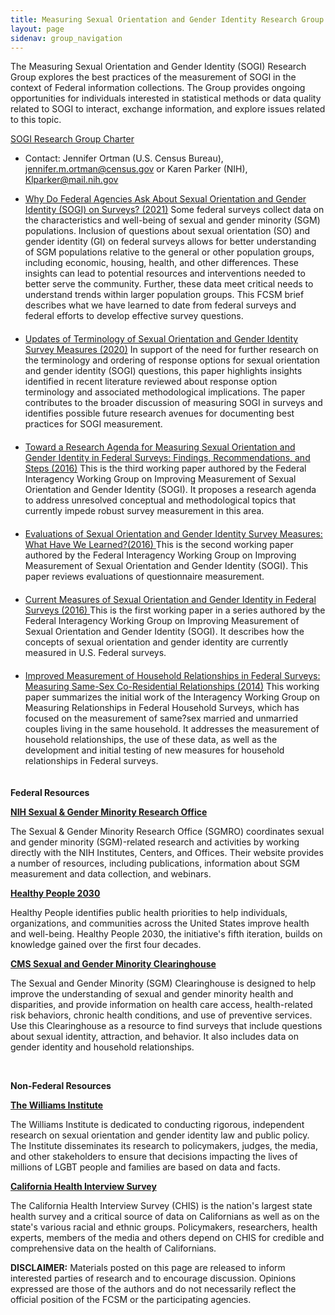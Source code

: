 ```yaml
---
title: Measuring Sexual Orientation and Gender Identity Research Group
layout: page
sidenav: group_navigation
---
```

<p>The Measuring Sexual Orientation and Gender Identity (SOGI) Research Group explores the best practices of the measurement of SOGI in the context of Federal information collections. The Group provides ongoing opportunities for individuals interested in statistical methods or data quality related to SOGI to interact, exchange information, and explore issues related to this topic.</p>
		
<p><a href="../../assets/docs/SOGI_RG_Charter.pdf">SOGI Research Group Charter</a></p>

<ul>
  <li>Contact: Jennifer Ortman (U.S. Census Bureau), <a href="mailto:jennifer.m.ortman@census.gov">jennifer.m.ortman@census.gov</a> or Karen Parker (NIH), <a href="mailto:">Klparker@mail.nih.gov</a></li>
</ul>
<ul>
  <li style="padding-bottom: 20px;" ><a href="../../assets/docs/FCSM 21 01 062221.pdf" target="_blank"> Why Do Federal Agencies Ask About Sexual Orientation and Gender Identity (SOGI) on Surveys? (2021)</a> Some federal surveys collect data on the characteristics and well-being of sexual and gender minority (SGM) populations. Inclusion of questions about sexual orientation (SO) and gender identity (GI) on federal surveys allows for better understanding of SGM populations relative to the general or other population groups, including economic, housing, health, and other differences. These insights can lead to potential resources and interventions needed to better serve the community. Further, these data meet critical needs to understand trends within larger population groups.  This FCSM brief describes what we have learned to date from federal surveys and federal efforts to develop effective survey questions.</li>

  <li style="padding-bottom: 20px;" ><a href="../../assets/docs/FCSM_SOGI_Terminology_FY20_Report_FINAL.pdf" target="_blank">Updates of Terminology of Sexual Orientation and Gender Identity Survey Measures (2020)</a>
      In support of the need for further research on the terminology and ordering of response options for sexual orientation and gender identity (SOGI) questions, this paper highlights insights identified in recent literature reviewed about response option terminology and associated methodological implications. The paper contributes to the broader discussion of measuring SOGI in surveys and identifies possible future research avenues for documenting best practices for SOGI measurement.</li>

  <li style="padding-bottom: 20px;"><a href="../../assets/docs/SOGI_Research_Agenda_Final_Report_20161020.pdf" target="_blank">Toward a Research Agenda for Measuring Sexual Orientation and Gender Identity in Federal Surveys: Findings, Recommendations, and Steps (2016)</a>
  This is the third working paper authored by the Federal Interagency Working Group on Improving Measurement of Sexual Orientation and Gender Identity (SOGI). It proposes a research agenda to address unresolved conceptual and methodological topics that currently impede robust survey measurement in this area.</li>

  <li style="padding-bottom: 20px;"><a href="../../assets/docs/Evaluations_of_SOGI_Questions_20160923.pdf" target="_blank">Evaluations of Sexual Orientation and Gender Identity Survey Measures: What Have We Learned?(2016) </a>
  This is the second working paper authored by the Federal Interagency Working Group on Improving Measurement of Sexual Orientation and Gender Identity (SOGI). This paper reviews evaluations of questionnaire measurement.</li>

  <li style="padding-bottom: 20px;"><a href="../../assets/docs/current_measures_20160812.pdf" target="_blank">Current Measures of Sexual Orientation and Gender Identity in Federal Surveys (2016) </a>
  This is the first working paper in a series authored by the Federal Interagency Working Group on Improving Measurement of Sexual Orientation and Gender Identity (SOGI). It describes how the concepts of sexual orientation and gender identity are currently measured in U.S. Federal surveys.</li>

  <li style="padding-bottom: 20px;"><a href="../../assets/docs/MRFHS_StatisticalPolicyWorkingPaper201408.pdf" target="_blank">Improved Measurement of Household Relationships in Federal Surveys: Measuring Same-Sex Co-Residential Relationships (2014)</a>
This working paper summarizes the initial work of the Interagency Working Group on Measuring Relationships in Federal Household Surveys, which has focused on the measurement of same?sex married and unmarried couples living in the same household. It addresses the measurement of household relationships, the use of these data, as well as the development and initial testing of new measures for household relationships in Federal surveys.</li>
</ul>

<p><strong>Federal&nbsp;Resources</strong></p>

<p><a href="https://gcc02.safelinks.protection.outlook.com/?url=https%3A%2F%2Fdpcpsi.nih.gov%2Fsgmro&amp;data=04%7C01%7C%7C6194f3f1f93d432dc13308d90374e924%7Ced5b36e701ee4ebc867ee03cfa0d4697%7C0%7C0%7C637544622935464721%7CUnknown%7CTWFpbGZsb3d8eyJWIjoiMC4wLjAwMDAiLCJQIjoiV2luMzIiLCJBTiI6Ik1haWwiLCJXVCI6Mn0%3D%7C1000&amp;sdata=Cpw4kotYwUW1urvH9GjjaH%2FBxJBdLYU8PPg35bbTgEQ%3D&amp;reserved=0"><strong>NIH Sexual &amp; Gender Minority Research Office</strong></a>&nbsp;</p>

<p>The Sexual &amp; Gender Minority Research Office (SGMRO) coordinates sexual and gender minority (SGM)-related research and activities by working directly with the NIH Institutes, Centers, and Offices. Their website provides a number of resources, including publications, information about SGM measurement and data collection, and webinars.&nbsp; &nbsp;</p>

<p><a href="https://gcc02.safelinks.protection.outlook.com/?url=https%3A%2F%2Fhealth.gov%2Fhealthypeople&amp;data=04%7C01%7C%7C6194f3f1f93d432dc13308d90374e924%7Ced5b36e701ee4ebc867ee03cfa0d4697%7C0%7C0%7C637544622935464721%7CUnknown%7CTWFpbGZsb3d8eyJWIjoiMC4wLjAwMDAiLCJQIjoiV2luMzIiLCJBTiI6Ik1haWwiLCJXVCI6Mn0%3D%7C1000&amp;sdata=iISeHAXn%2B2EQlTBNxYVBQbuVCHecAdg3vJm%2BFTKVqN0%3D&amp;reserved=0"><strong>Healthy People 2030</strong></a>&nbsp;</p>

<p>Healthy People identifies public health priorities to help individuals, organizations, and communities across the United States improve health and well-being. Healthy People 2030, the initiative's fifth iteration, builds on knowledge gained over the first four&nbsp;decades.&nbsp;</p>

<p><a href="https://gcc02.safelinks.protection.outlook.com/?url=https%3A%2F%2Fwww.cms.gov%2FAbout-CMS%2FAgency-Information%2FOMH%2Fresource-center%2Fhcps-and-researchers%2Fdata-tools%2Fsgm-clearinghouse&amp;data=04%7C01%7C%7C6194f3f1f93d432dc13308d90374e924%7Ced5b36e701ee4ebc867ee03cfa0d4697%7C0%7C0%7C637544622935474677%7CUnknown%7CTWFpbGZsb3d8eyJWIjoiMC4wLjAwMDAiLCJQIjoiV2luMzIiLCJBTiI6Ik1haWwiLCJXVCI6Mn0%3D%7C1000&amp;sdata=7WvH6n%2BbF5UZquA4ENS%2BUiO9HDXmGE%2FYprz156NJ4es%3D&amp;reserved=0"><strong>CMS Sexual and Gender Minority Clearinghouse</strong></a>&nbsp;</p>

<p>The Sexual and Gender Minority (SGM) Clearinghouse is designed to help improve the understanding of sexual and gender minority health and disparities, and provide information on health care access, health-related risk behaviors, chronic health conditions, and use of preventive services. Use this Clearinghouse as a resource to find surveys that include questions about sexual identity, attraction, and behavior. It also includes data on gender identity and household relationships.&nbsp;</p>

<p>&nbsp;</p>

<p><strong>Non-Federal&nbsp;Resources</strong></p>

<p><a href="https://gcc02.safelinks.protection.outlook.com/?url=https%3A%2F%2Fwilliamsinstitute.law.ucla.edu%2Fabout%2Fwho-we-are%2F&amp;data=04%7C01%7C%7C6194f3f1f93d432dc13308d90374e924%7Ced5b36e701ee4ebc867ee03cfa0d4697%7C0%7C0%7C637544622935474677%7CUnknown%7CTWFpbGZsb3d8eyJWIjoiMC4wLjAwMDAiLCJQIjoiV2luMzIiLCJBTiI6Ik1haWwiLCJXVCI6Mn0%3D%7C1000&amp;sdata=PweGIgotr2N3MgEX2JzeVFlFAmtxGQJtsdyzQAuh76Y%3D&amp;reserved=0"><strong>The Williams Institute</strong></a>&nbsp;</p>

<p>The Williams Institute is dedicated to conducting rigorous, independent research on sexual orientation and gender identity law and public policy. The Institute disseminates its research to policymakers, judges, the media, and other stakeholders to ensure that decisions impacting the lives of millions of LGBT people and families are based on data and facts.&nbsp;</p>

<p><a href="https://gcc02.safelinks.protection.outlook.com/?url=http%3A%2F%2Fhealthpolicy.ucla.edu%2Fchis%2FPages%2Fdefault.aspx&amp;data=04%7C01%7C%7C6194f3f1f93d432dc13308d90374e924%7Ced5b36e701ee4ebc867ee03cfa0d4697%7C0%7C0%7C637544622935484638%7CUnknown%7CTWFpbGZsb3d8eyJWIjoiMC4wLjAwMDAiLCJQIjoiV2luMzIiLCJBTiI6Ik1haWwiLCJXVCI6Mn0%3D%7C1000&amp;sdata=VDrfbbdf10XKNYm5mil1uETLQnH3I2VLN4aKbOznKuY%3D&amp;reserved=0"><strong>California Health Interview Survey</strong></a>&nbsp;</p>

<p>The California Health Interview Survey (CHIS) is the nation's largest state health survey and a critical source of data on Californians as well as on the state's various racial and ethnic groups. Policymakers, researchers, health experts, members of the media and others depend on CHIS for credible and comprehensive data on the health of Californians.&nbsp;</p>

	
<!-- GOES ON THE DATA QUALITY PAGE!!!!!!!
<ul>
  <li><a href="../../assets/docs/Transparent_Reporting_FCSM_19_01_092719.pdf" target="_blank">Transparent Reporting for Integrated Data Quality</a>: Practices of Seven Federal Statistical Agencies (2019)</li>

  <li><a href="../../assets/docs/Quality_Integrated_Data.pdf" target="_blank">Transparent Quality Reporting in the Integration of Multiple Data Sources</a>: A Progress Report (2018)</li>

  <li> <a href="../../assets/docs/Workshop_Summary.pdf" target="_blank">Findings from the Integrated Data Workshops hosted by the Federal Committee on Statistical Methodology and Washington Statistical Society (2018)</a> </li>

  <li> <a href="https://www.mathematica.org/our-publications-and-findings/publications/transparency-in-the-reporting-of-quality-for-integrated-data-a-review-of-international-standards">Transparency in the Reporting of Quality for Integrated Data</a>: A Review of International Standards and Guidelines (2018) </li>

  <li><a href="../../assets/docs/DataQualityAssessmentTool.pdf" target="_blank">Data Quality Assessment Tool for Administrative Data (2013)</a></li>

</ul>-->
<p><b>DISCLAIMER:</b> Materials posted on this page are released to inform interested parties of research and to encourage discussion. Opinions expressed are those of the authors and do not necessarily reflect the official position of the FCSM or the participating agencies.</p>
